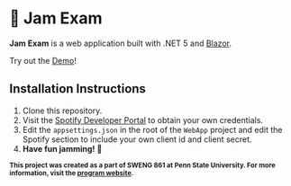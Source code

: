 ﻿# 🎸 Jam Exam

**Jam Exam** is a web application built with .NET 5 and [Blazor](https://dotnet.microsoft.com/apps/aspnet/web-apps/blazor).

Try out the [Demo](https://jam-exam.azurewebsites.net/)!

## Installation Instructions
1. Clone this repository.
2. Visit the [Spotify Developer Portal](https://developer.spotify.com/) to obtain your own credentials.
3. Edit the `appsettings.json` in the root of the `WebApp` project and edit the Spotify section to include your own client id and client secret.
4. **Have fun jamming! 🤘**

<sub>**This project was created as a part of SWENG 861 at Penn State University. For more information, visit the [program website](https://www.worldcampus.psu.edu/degrees-and-certificates/software-engineering-masters/courses).**</sub>
